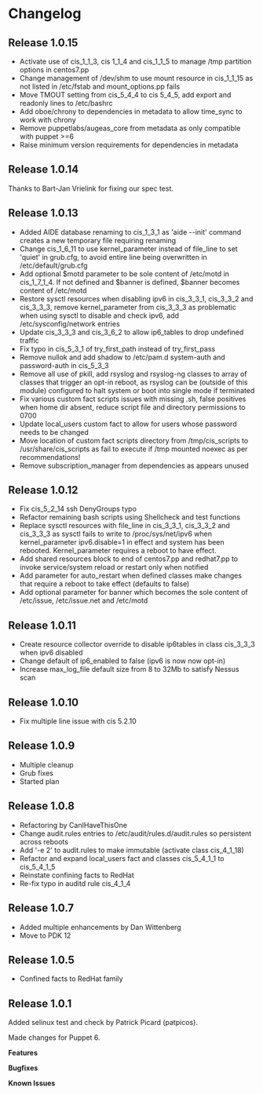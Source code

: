 # Changelog

## Release 1.0.15
* Activate use of cis_1_1_3, cis 1_1_4 and cis_1_1_5 to manage /tmp partition options in centos7.pp
* Change management of /dev/shm to use mount resource in cis_1_1_15 as not listed in /etc/fstab and mount_options.pp fails
* Move TMOUT setting from cis_5_4_4 to cis 5_4_5, add export and readonly lines to /etc/bashrc
* Add oboe/chrony to dependencies in metadata to allow time_sync to work with chrony
* Remove puppetlabs/augeas_core from metadata as only compatible with puppet >=6
* Raise minimum version requirements for dependencies in metadata 

## Release 1.0.14
Thanks to Bart-Jan Vrielink for fixing our spec test.

## Release 1.0.13
* Added AIDE database renaming to cis_1_3_1 as 'aide --init' command creates a new temporary file requiring renaming
* Change cis_1_6_11 to use kernel_parameter instead of file_line to set 'quiet' in grub.cfg, to avoid entire line being overwritten in /etc/default/grub.cfg
* Add optional $motd parameter to be sole content of /etc/motd in cis_1_7_1_4.  If not defined and $banner is defined, $banner becomes content of /etc/motd
* Restore sysctl resources when disabling ipv6 in cis_3_3_1, cis_3_3_2 and cis_3_3_3, remove kernel_parameter from cis_3_3_3 as problematic when using sysctl to disable and check ipv6, add /etc/sysconfig/network entries
* Update cis_3_3_3 and cis_3_6_2 to allow ip6_tables to drop undefined traffic
* Fix typo in cis_5_3_1 of try_first_path instead of try_first_pass
* Remove nullok and add shadow to /etc/pam.d system-auth and password-auth in cis_5_3_3
* Remove all use of pkill, add rsyslog and rsyslog-ng classes to array of classes that trigger an opt-in reboot, as rsyslog can be (outside of this module) configured to halt system or boot into single mode if terminated
* Fix various custom fact scripts issues with missing .sh, false positives when home dir absent, reduce script file and directory permissions to 0700
* Update local_users custom fact to allow for users whose password needs to be changed
* Move location of custom fact scripts directory from /tmp/cis_scripts to /usr/share/cis_scripts as fail to execute if /tmp mounted noexec as per recommendations!
* Remove subscription_manager from dependencies as appears unused

## Release 1.0.12
* Fix cis_5_2_14 ssh DenyGroups typo
* Refactor remaining bash scripts using Shellcheck and test functions
* Replace sysctl resources with file_line in cis_3_3_1, cis_3_3_2 and cis_3_3_3 as sysctl fails to write to /proc/sys/net/ipv6 when  kernel_parameter ipv6.disable=1 in effect and system has been rebooted.  Kernel_parameter requires a reboot to have effect.
* Add shared resources block to end of centos7.pp and redhat7.pp to invoke service/system reload or restart only when notified
* Add parameter for auto_restart when defined classes make changes that require a reboot to take effect (defaults to false)
* Add optional parameter for banner which becomes the sole content of /etc/issue, /etc/issue.net and /etc/motd

## Release 1.0.11
* Create resource collector override to disable ip6tables in class cis_3_3_3 when ipv6 disabled
* Change default of ip6_enabled to false (ipv6 is now now opt-in)
* Increase max_log_file default size from 8 to 32Mb to satisfy Nessus scan

## Release 1.0.10
* Fix multiple line issue with cis 5.2.10

## Release 1.0.9
* Multiple cleanup
* Grub fixes
* Started plan

## Release 1.0.8
* Refactoring by CanIHaveThisOne
* Change audit.rules entries to /etc/audit/rules.d/audit.rules so persistent across reboots
* Add '-e 2' to audit.rules to make immutable (activate class cis_4_1_18)
* Refactor and expand local_users fact and classes cis_5_4_1_1 to cis_5_4_1_5
* Reinstate confining facts to RedHat
* Re-fix typo in auditd rule cis_4_1_4

## Release 1.0.7

* Added multiple enhancements by Dan Wittenberg
* Move to PDK 12

## Release 1.0.5

* Confined facts to RedHat family

## Release 1.0.1

Added selinux test and check by Patrick Picard (patpicos).

Made changes for Puppet 6.

**Features**

**Bugfixes**

**Known Issues**
